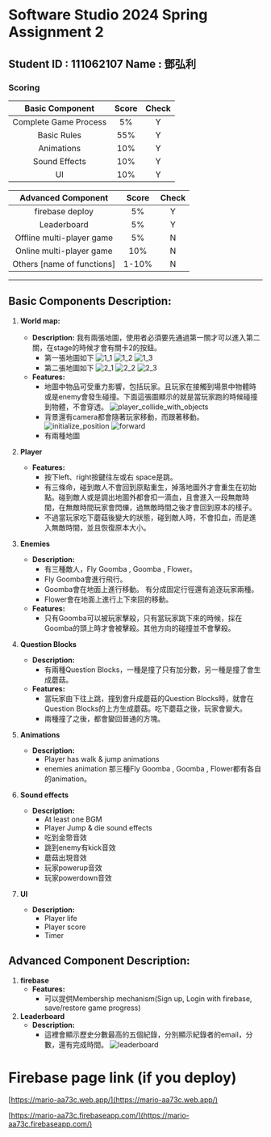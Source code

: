# Software Studio 2024 Spring Assignment 2

## Student ID : 111062107 Name : 鄧弘利

### Scoring

|**Basic Component**|**Score**|**Check**|
|:-:|:-:|:-:|
|Complete Game Process      |5%     |Y|
|Basic Rules                |55%    |Y|
|Animations                 |10%    |Y|
|Sound Effects              |10%    |Y|
|UI                         |10%    |Y|

|**Advanced Component**|**Score**|**Check**|
|:-:|:-:|:-:|
|firebase deploy            |5%     |Y|
|Leaderboard                |5%     |Y|
|Offline multi-player game  |5%     |N|
|Online multi-player game   |10%    |N|
|Others [name of functions] |1-10%  |N|

---

## Basic Components Description:

1. **World map:** 
   - **Description:** 我有兩張地圖，使用者必須要先通過第一關才可以進入第二關，在stage的時候才會有關卡2的按鈕。
     - 第一張地圖如下
     ![1_1](image.png)
     ![1_2](image-1.png)
     ![1_3](image-2.png)
     - 第二張地圖如下
     ![2_1](image-3.png)
     ![2_2](image-4.png)
     ![2_3](image-5.png)
   - **Features:**
     - 地圖中物品可受重力影響，包括玩家。且玩家在接觸到場景中物體時或是enemy會發生碰撞。下面這張圖顯示的就是當玩家跑的時候碰撞到物體，不會穿透。
     ![player_collide_with_objects](image-6.png)
     - 背景還有camera都會隨著玩家移動，而跟著移動。
     ![initialize_position](image-7.png)
     ![forward](image-8.png)
     - 有兩種地圖

2. **Player**
    <!-- - **Description:**  -->
    - **Features:**
       - 按下left、right按鍵往左或右 space是跳。
       - 有三條命，碰到敵人不會回到原點重生，掉落地圖外才會重生在初始點。碰到敵人或是調出地圖外都會扣一滴血，且會進入一段無敵時間，在無敵時間玩家會閃爍，過無敵時間之後才會回到原本的樣子。
       - 不過當玩家吃下蘑菇後變大的狀態，碰到敵人時，不會扣血，而是進入無敵時間，並且恢復原本大小。
3. **Enemies**
    - **Description:**
       - 有三種敵人，Fly Goomba , Goomba , Flower。
       - Fly Goomba會進行飛行。
       - Goomba會在地面上進行移動。 有分成固定行徑還有追逐玩家兩種。
       - Flower會在地面上進行上下來回的移動。
    - **Features:**
       - 只有Goomba可以被玩家擊殺，只有當玩家跳下來的時候，採在Goomba的頭上時才會被擊殺。其他方向的碰撞並不會擊殺。

4. **Question Blocks**
    - **Description:**
       - 有兩種Question Blocks，一種是撞了只有加分數，另一種是撞了會生成蘑菇。
    - **Features:**
       - 當玩家由下往上跳，撞到會升成蘑菇的Question Blocks時，就會在Question Blocks的上方生成蘑菇。吃下蘑菇之後，玩家會變大。
       - 兩種撞了之後，都會變回普通的方塊。
5. **Animations**
    - **Description:**
       - Player has walk & jump animations
       - enemies animation 那三種Fly Goomba , Goomba , Flower都有各自的animation。
    <!-- - **Features:** -->
6. **Sound effects**
    - **Description:**
       - At least one BGM
       - Player Jump & die sound effects
       - 吃到金幣音效
       - 跳到enemy有kick音效
       - 蘑菇出現音效
       - 玩家powerup音效
       - 玩家powerdown音效
    <!-- - **Features:** -->
7. **UI**
    - **Description:**
       - Player life
       - Player score  
       - Timer
    <!-- - **Features:** -->

## Advanced Component Description:
<!-- Describe your advanced function and how to use it. -->
1. **firebase**
    <!-- - **Description:** -->
    - **Features:**
       - 可以提供Membership mechanism(Sign up, Login with firebase, save/restore game progress)
2. **Leaderboard**
    - **Description:**
       - 這裡會顯示歷史分數最高的五個紀錄，分別顯示紀錄者的email，分數，還有完成時間。
       ![leaderboard](image-9.png)
    <!-- - **Features:**  -->

# Firebase page link (if you deploy)

[https://mario-aa73c.web.app/](https://mario-aa73c.web.app/)

[https://mario-aa73c.firebaseapp.com/](https://mario-aa73c.firebaseapp.com/)